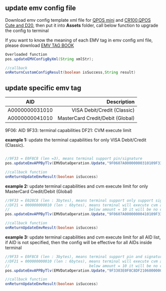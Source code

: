 ## update emv config file

Download emv config template xml file for [QPOS mini](https://drive.google.com/file/d/1W3bgT9MXwN40WlaYviEqDxHu21DMlXu4/view?usp=sharing) and [CR100,QPOS Cute and D20](https://drive.google.com/file/d/126dWWzGdwwRupAX8Y0b0gc1eKr871BD4/view?usp=sharing), then put it into **Assets** folder, call below function to upgrade the config to terminal

If you want to know the meaning of each EMV tag in emv config xml file, please download [EMV TAG BOOK](https://drive.google.com/file/d/181_DZb561_U8Buq8Bn3wiaFzgE3rYgjg/view?usp=sharing)
``` java
Overloaded function
pos.updateEMVConfigByXml(String xmlStr);

//callback
onReturnCustomConfigResult(boolean isSuccess,String result)

```


## update specific emv tag
|   AID           |              Description           |  
|      :--:       |            ---:                    |
|A0000000031010   |   VISA Debit/Credit (Classic)      | 
|A0000000041010   |   MasterCard Credit/Debit (Global) |

9F06: AID
9F33: terminal capabilities
DF21: CVM execute limit

**example 1:**
update the terminal capabilities for only VISA Debit/Credit (Classic). 

``` java

//9F33 = E0F8C8 (len =3), means terminal support pin/signature 
pos.updateEmvAPPByTlv(EMVDataOperation.Update,"9F0607A00000000310109F3303E0F8C8");

//callback function
onReturnUpdateEmvResult(boolean isSuccess)

```
**example 2:**
update terminal capabilities and cvm execute limit for only MasterCard Credit/Debit (Global)
``` java
//9F33 = E028C8 (len : 3bytes), means terminal support only support signature, disable pin
//DF21 = 000000000010 (len : 6bytes), means terminal will execute cvm above amount = 10
//                                    below amount = 10 it will be no cvm , which is no pin, no signature 
pos.updateEmvAPPByTlv(EMVDataOperation.Update,"9F0607A00000000410109F3303E028C8DF2106000000000010");

//callback function
onReturnUpdateEmvResult(boolean isSuccess)

```
**example 3:**
update terminal capabilities and cvm execute limit for all AID list, if AID is not specified, then the config will be effective for all AIDs inside terminal
``` java
//9F33 = E0F8C8 (len : 3bytes), means terminal support pin and signature
//DF21 = 000000000010 (len : 6bytes), means terminal will execute cvm above amount = 10
//                                    below amount = 10 it will be no cvm , which is no pin, no signature 
pos.updateEmvAPPByTlv(EMVDataOperation.Update,"9F3303E0F8C8DF2106000000000010");

//callback function
onReturnUpdateEmvResult(boolean isSuccess)

```

